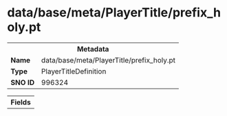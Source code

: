 <h1>data/base/meta/PlayerTitle/prefix_holy.pt</h1><table><tr><th colspan="100%">Metadata</th></tr><tr><td><b>Name</b></td><td>data/base/meta/PlayerTitle/prefix_holy.pt</td></tr><tr><td><b>Type</b></td><td>PlayerTitleDefinition</td></tr><tr><td><b>SNO ID</b></td><td>996324</td></tr></table>

<table><tr><th colspan="100%">Fields</th></tr></table>

